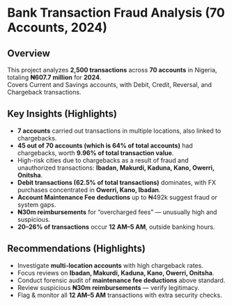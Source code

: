 # Bank Transaction Fraud Analysis (70 Accounts, 2024)

## Overview
This project analyzes **2,500 transactions** across **70 accounts** in Nigeria, totaling **₦607.7 million** for **2024**.  
Covers Current and Savings accounts, with Debit, Credit, Reversal, and Chargeback transactions.  

## Key Insights (Highlights)
- **7 accounts** carried out transactions in multiple locations, also linked to chargebacks.  
- **45 out of 70 accounts (which is 64% of total accounts)** had chargebacks, worth **9.96% of total transaction value**.  
- High-risk cities due to chargebacks as a result of fraud and unauthorized transactions: **Ibadan, Makurdi, Kaduna, Kano, Owerri, Onitsha**.  
- **Debit transactions (62.5% of total transactions)** dominates, with FX purchases concentrated in **Owerri, Kano, Ibadan**.  
- **Account Maintenance Fee deductions** up to ₦492k suggest fraud or system gaps.  
- **₦30m reimbursements** for “overcharged fees” — unusually high and suspicious.  
- **20–26% of transactions** occur **12 AM–5 AM**, outside banking hours.  


## Recommendations (Highlights)
- Investigate **multi-location accounts** with high chargeback rates.  
- Focus reviews on **Ibadan, Makurdi, Kaduna, Kano, Owerri, Onitsha**.  
- Conduct forensic audit of **maintenance fee deductions** above standard.  
- Review suspicious **₦30m reimbursements** — verify legitimacy.  
- Flag & monitor all **12 AM–5 AM** transactions with extra security checks.  

